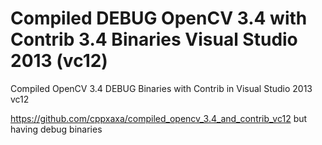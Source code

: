 # Compiled DEBUG OpenCV 3.4 with Contrib 3.4 Binaries Visual Studio 2013 (vc12)
Compiled OpenCV 3.4 DEBUG Binaries with Contrib in Visual Studio 2013 vc12

https://github.com/cppxaxa/compiled_opencv_3.4_and_contrib_vc12 but having debug binaries
